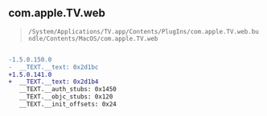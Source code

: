 ## com.apple.TV.web

> `/System/Applications/TV.app/Contents/PlugIns/com.apple.TV.web.bundle/Contents/MacOS/com.apple.TV.web`

```diff

-1.5.0.150.0
-  __TEXT.__text: 0x2d1bc
+1.5.0.141.0
+  __TEXT.__text: 0x2d1b4
   __TEXT.__auth_stubs: 0x1450
   __TEXT.__objc_stubs: 0x120
   __TEXT.__init_offsets: 0x24

```
